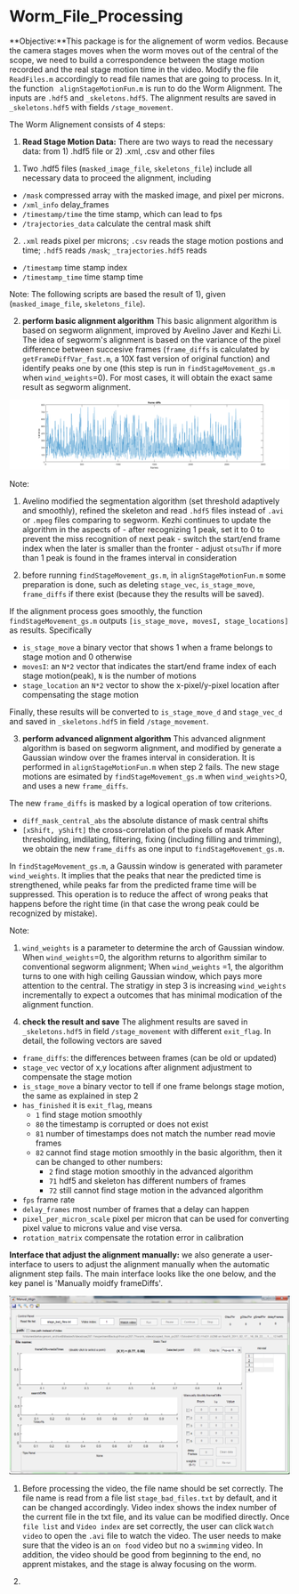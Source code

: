 # Worm_File_Processing 

**Objective:**This package is for the alignement of worm vedios. Because the camera stages moves when the worm moves out of the central of the scope, we need to build a correspondence between the stage motion recorded and the real stage motion time in the video. Modify the file `ReadFiles.m` accordingly to read file names that are going to process.  In it, the function ` alignStageMotionFun.m` is run to do the Worm Alignment. The inputs are `.hdf5` and `_skeletons.hdf5`. The alignment results are saved in `_skeletons.hdf5` with fields `/stage_movement`.

The Worm Alignement consists of 4 steps:

1. **Read Stage Motion Data:** There are two ways to read the necessary data: from 1) .hdf5 file or 2) .xml, .csv and other files 

  1) Two .hdf5 files (`masked_image_file`, `skeletons_file`) include all necessary data to proceed the alignment, including
  - `/mask` compressed array with the masked image, and pixel per microns.
  - `/xml_info` delay_frames
  - `/timestamp/time` the time stamp, which can lead to fps
  - `/trajectories_data` calculate the central mask shift
  
  2) `.xml` reads pixel per microns; `.csv` reads the stage motion postions and time; `.hdf5` reads `/mask`; `_trajectories.hdf5` reads
  - `/timestamp`  time stamp index
  - `/timestamp_time`  time stamp time

  Note: The following scripts are based the result of 1), given (`masked_image_file`, `skeletons_file`).

2. **perform basic alignment algorithm** This basic alignment algorithm is based on segworm alignment, improved by Avelino Javer and Kezhi Li. The idea of segworm's alignment is based on the variance of the pixel difference between succesive frames (`frame_diffs` is calculated by `getFrameDiffVar_fast.m`, a 10X fast version of original function) and identify peaks one by one (this step is run in `findStageMovement_gs.m` when `wind_weights`=0).  For most cases, it will obtain the exact same result as segworm alignment.

 ![frame_diffs](https://github.com/KezhiLi/Worm_File_Processing/blob/master/frame_diffs_github1.png?raw=true)
 
   Note: 
   
   1) Avelino modified the segmentation algorithm (set threshold adaptively and smoothly), refined the skeleton and read `.hdf5` files instead of `.avi` or `.mpeg` files comparing to segworm. Kezhi continues to update the algorithm in the aspects of
    - after recognizing 1 peak, set it to 0 to prevent the miss recognition of next peak
    - switch the start/end frame index when the later is smaller than the fronter
    - adjust `otsuThr` if more than 1 peak is found in the frames interval in consideration
   
   2) before running `findStageMovement_gs.m`, in `alignStageMotionFun.m` some preparation is done, such as deleting `stage_vec`, `is_stage_move`, `frame_diffs` if there exist (because they the results will be saved).   

  If the alignment process goes smoothly, the function `findStageMovement_gs.m` outputs `[is_stage_move, movesI, stage_locations]` as results. Specifically
  - `is_stage_move` a binary vector that shows 1 when a frame belongs to stage motion and 0 otherwise
  - `movesI`: an `N*2` vector that indicates the start/end frame index of each stage motion(peak), `N` is the number of motions 
  - `stage_location` an `N*2` vector to show the x-pixel/y-pixel location after compensating the stage motion
  
  Finally, these results will be converted to `is_stage_move_d` and `stage_vec_d` and saved in `_skeletons.hdf5` in field `/stage_movement`.

3. **perform advanced alignment algorithm** This advanced alignment algorithm is based on segworm alignment, and modified by generate a Gaussian window over the frames interval in consideration. It is performed in `alignStageMotionFun.m` when step 2 fails. The new stage motions are esimated by `findStageMovement_gs.m` when `wind_weights`>0, and uses a new `frame_diffs`.

  The new `frame_diffs` is masked by a logical operation of tow criterions.
  - `diff_mask_central_abs` the absolute distance of mask central shifts
  - `[xShift, yShift]` the cross-correlation of the pixels of mask
  After thresholding, imdilating, filtering, fixing (including filling and trimming), we obtain the new `frame_diffs` as one input to 
  `findStageMovement_gs.m`. 

  In `findStageMovement_gs.m`, a Gaussin window is generated with parameter `wind_weights`. It implies that the peaks that near the predicted time is strengthened, while peaks far from the predicted frame time will be suppressed. This operation is to reduce the affect of wrong peaks that happens before the right time (in that case the wrong peak could be recognized by mistake). 
  
   Note:

   1) `wind_weights` is a parameter to determine the arch of Gaussian window. When `wind_weights`=0, the algorithm returns to algorithm similar to conventional segworm alignment; When `wind_weights` =1, the algorithm turns to one with high ceiling Gaussian window, which pays more attention to the central. The stratigy in step 3 is increasing `wind_weights` incrementally to expect a outcomes that has minimal modication of the alignment function.

4. **check the result and save** The alighment results are saved in `_skeletons.hdf5` in field `/stage_movement` with different `exit_flag`. In detail, the following vectors are saved
  - `frame_diffs`: the differences between frames (can be old or updated)
  - `stage_vec` vector of x,y locations after alignment adjustment to compensate the stage motion
  - `is_stage_move` a binary vector to tell if one frame belongs stage motion, the same as explained in step 2
  - `has_finished` it is `exit_flag`, means
      - `1` find stage motion smoothly
      - `80` the timestamp is corrupted or does not exist
      - `81` number of timestamps does not match the number read movie frames
      - `82` cannot find stage motion smoothly in the basic algorithm, then it can be changed to other numbers:
        - `2` find stage motion smoothly in the advanced algorithm
        - `71` hdf5 and skeleton has different numbers of frames
        - `72` still cannot find stage motion in the advanced algorithm
  - `fps` frame rate
  - `delay_frames` most number of frames that a delay can happen
  - `pixel_per_micron_scale` pixel per micron that can be used for converting pixel value to microns value and vise versa.
  - `rotation_matrix` compensate the rotation error in calibration

**Interface that adjust the alignment manually:** we also generate a user-interface to users to adjust the alignment manually when the automatic alignment step fails. The main interface looks like the one below, and the key panel is 'Manually moidfy frameDiffs'.

 ![frame_diffs](https://github.com/KezhiLi/Worm_File_Processing/blob/master/Manual_interface.png)

1.  Before processing the video, the file name should be set correctly. The file name is read from a file list `stage_bad_files.txt` by default, and it can be changed accordingly. Video index shows the index number of the current file in the txt file, and its value can be modified directly. Once `file list` and `Video index` are set correctly, the user can click `Watch video` to open the `.avi` file to watch the video. The user needs to make sure that the video is an `on food` video but no a `swimming` video. In addition, the video should be good from beginning to the end, no apprent mistakes, and the stage is alway focusing on the worm. 

2.  
